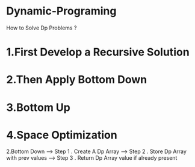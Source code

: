 # Dynamic-Programing

How to Solve Dp Problems ?

# 1.First Develop a Recursive Solution
# 2.Then Apply Bottom Down
# 3.Bottom Up 
# 4.Space Optimization
    
2.Bottom Down
--> Step 1 . Create A Dp Array 
--> Step 2 . Store Dp Array with prev values
--> Step 3 . Return Dp Array value if already present 
